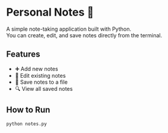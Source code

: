 # Personal Notes 📝

A simple note-taking application built with Python.  
You can create, edit, and save notes directly from the terminal.

## Features
- ➕ Add new notes
- 📝 Edit existing notes
- 💾 Save notes to a file
- 🔍 View all saved notes

## How to Run
```bash
python notes.py
